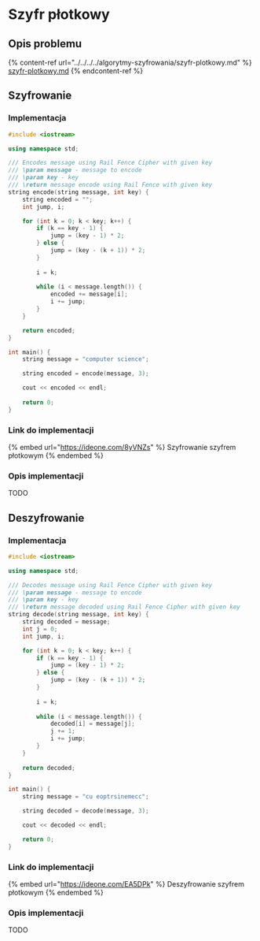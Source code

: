 # Szyfr płotkowy

## Opis problemu

{% content-ref url="../../../../algorytmy-szyfrowania/szyfr-plotkowy.md" %}
[szyfr-plotkowy.md](../../../../algorytmy-szyfrowania/szyfr-plotkowy.md)
{% endcontent-ref %}

## Szyfrowanie

### Implementacja

```cpp
#include <iostream>

using namespace std;

/// Encodes message using Rail Fence Cipher with given key
/// \param message - message to encode
/// \param key - key
/// \return message encode using Rail Fence with given key
string encode(string message, int key) {
    string encoded = "";
    int jump, i;

    for (int k = 0; k < key; k++) {
        if (k == key - 1) {
            jump = (key - 1) * 2;
        } else {
            jump = (key - (k + 1)) * 2;
        }
            
        i = k;
        
        while (i < message.length()) {
            encoded += message[i];
            i += jump;
        }
    }

    return encoded;
}

int main() {
    string message = "computer science";

    string encoded = encode(message, 3);

    cout << encoded << endl;
    
    return 0;
}
```

### Link do implementacji

{% embed url="https://ideone.com/8yVNZs" %}
Szyfrowanie szyfrem płotkowym
{% endembed %}

### Opis implementacji

TODO

## Deszyfrowanie

### Implementacja

```cpp
#include <iostream>

using namespace std;

/// Decodes message using Rail Fence Cipher with given key
/// \param message - message to encode
/// \param key - key
/// \return message decoded using Rail Fence Cipher with given key
string decode(string message, int key) {
    string decoded = message;
    int j = 0;
    int jump, i;

    for (int k = 0; k < key; k++) {
        if (k == key - 1) {
            jump = (key - 1) * 2;
        } else {
            jump = (key - (k + 1)) * 2;
        }
        
        i = k;
        
        while (i < message.length()) {
            decoded[i] = message[j];
            j += 1;
            i += jump;
        }
    }
    
    return decoded;
}

int main() {
    string message = "cu eoptrsinemecc";

    string decoded = decode(message, 3);

    cout << decoded << endl;

    return 0;
}
```

### Link do implementacji

{% embed url="https://ideone.com/EA5DPk" %}
Deszyfrowanie szyfrem płotkowym
{% endembed %}

### Opis implementacji

TODO
